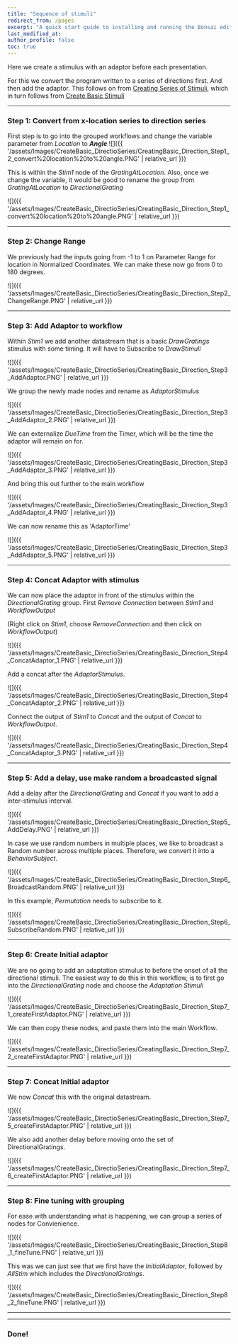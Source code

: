 ```yaml
---
title: "Sequence of stimuli"
redirect_from: /pages
excerpt: "A quick start guide to installing and running the Bonsai editor."
last_modified_at: 
author_profile: false
toc: true
---
```


Here we create a stimulus with an adaptor before each presentation.

For this we convert the program written to a series of directions first. And then add the adaptor. This follows on from [Creating Series of Stimuli](https://github.com/amansaleem/BonVision/wiki/Creating-basic-Stimuli:-Series-of-stimuli), which in turn follows from [Create Basic Stimuli](https://github.com/amansaleem/BonVision/wiki/Creating-Basic-Stimuli)

*** 

### Step 1: Convert from x-location series to direction series
First step is to go into the grouped workflows and change the variable parameter from _Location_ to _**Angle**_
![]({{ '/assets/Images/CreateBasic_DirectioSeries/CreatingBasic_Direction_Step1_2_convert%20location%20to%20angle.PNG' | relative_url }})

This is within the _Stim1_ node of the _GratingAtLocation_. Also, once we change the variable, it would be good to rename the group from _GratingAtLocation_ to _DirectionalGrating_

![]({{ '/assets/Images/CreateBasic_DirectioSeries/CreatingBasic_Direction_Step1_convert%20location%20to%20angle.PNG' | relative_url }})

*** 

### Step 2: Change Range
We previously had the inputs going from -1 to 1 on Parameter Range for location in Normalized Coordinates. We can make these now go from 0 to 180 degrees.

![]({{ '/assets/Images/CreateBasic_DirectioSeries/CreatingBasic_Direction_Step2_ChangeRange.PNG' | relative_url }})

*** 

### Step 3: Add Adaptor to workflow
Within _Stim1_ we add another datastream that is a basic _DrawGratings_ stimulus with some timing. It will have to Subscribe to _DrawStimuli_

![]({{ '/assets/Images/CreateBasic_DirectioSeries/CreatingBasic_Direction_Step3_AddAdaptor.PNG' | relative_url }})

We group the newly made nodes and rename as _AdaptorStimulus_

![]({{ '/assets/Images/CreateBasic_DirectioSeries/CreatingBasic_Direction_Step3_AddAdaptor_2.PNG' | relative_url }})

We can externalize _DueTime_ from the Timer, which will be the time the adaptor will remain on for. 


![]({{ '/assets/Images/CreateBasic_DirectioSeries/CreatingBasic_Direction_Step3_AddAdaptor_3.PNG' | relative_url }})

And bring this out further to the main workflow


![]({{ '/assets/Images/CreateBasic_DirectioSeries/CreatingBasic_Direction_Step3_AddAdaptor_4.PNG' | relative_url }})

We can now rename this as 'AdaptorTime'

![]({{ '/assets/Images/CreateBasic_DirectioSeries/CreatingBasic_Direction_Step3_AddAdaptor_5.PNG' | relative_url }})

***

### Step 4: Concat Adaptor with stimulus
We can now place the adaptor in front of the stimulus within the _DirectionalGrating_ group. First _Remove Connection_ between _Stim1_ and _WorkflowOutput_ 

(Right click on _Stim1_, choose _RemoveConnection_ and then click on _WorkflowOutput_)
 
![]({{ '/assets/Images/CreateBasic_DirectioSeries/CreatingBasic_Direction_Step4_ConcatAdaptor_1.PNG' | relative_url }})

Add a concat after the _AdaptorStimulus_.


![]({{ '/assets/Images/CreateBasic_DirectioSeries/CreatingBasic_Direction_Step4_ConcatAdaptor_2.PNG' | relative_url }})

Connect the output of _Stim1_ to _Concat_ and the output of _Concat_ to _WorkflowOutput_.


![]({{ '/assets/Images/CreateBasic_DirectioSeries/CreatingBasic_Direction_Step4_ConcatAdaptor_3.PNG' | relative_url }})

***

### Step 5: Add a delay, use make random a broadcasted signal

Add a delay after the _DirectionalGrating_ and _Concat_ if you want to add a inter-stimulus interval. 

![]({{ '/assets/Images/CreateBasic_DirectioSeries/CreatingBasic_Direction_Step5_AddDelay.PNG' | relative_url }})

In case we use random numbers in multiple places, we like to broadcast a Random number across multiple places. Therefore, we convert it into a _BehaviorSubject_.


![]({{ '/assets/Images/CreateBasic_DirectioSeries/CreatingBasic_Direction_Step6_BroadcastRandom.PNG' | relative_url }})

In this example, _Permutation_ needs to subscribe to it. 


![]({{ '/assets/Images/CreateBasic_DirectioSeries/CreatingBasic_Direction_Step6_SubscribeRandom.PNG' | relative_url }})

***

### Step 6: Create Initial adaptor
We are no going to add an adaptation stimulus to before the onset of all the directional stimuli. The easiest way to do this in this workflow, is to first go into the _DirectionalGrating_ node and choose the _Adaptation Stimuli_

![]({{ '/assets/Images/CreateBasic_DirectioSeries/CreatingBasic_Direction_Step7_1_createFirstAdaptor.PNG' | relative_url }})


We can then copy these nodes, and paste them into the main Workflow. 


![]({{ '/assets/Images/CreateBasic_DirectioSeries/CreatingBasic_Direction_Step7_2_createFirstAdaptor.PNG' | relative_url }})

***

### Step 7: Concat Initial adaptor
We now _Concat_ this with the original datastream.

![]({{ '/assets/Images/CreateBasic_DirectioSeries/CreatingBasic_Direction_Step7_5_createFirstAdaptor.PNG' | relative_url }})

We also add another delay before moving onto the set of DirectionalGratings.

![]({{ '/assets/Images/CreateBasic_DirectioSeries/CreatingBasic_Direction_Step7_6_createFirstAdaptor.PNG' | relative_url }})

***

### Step 8: Fine tuning with grouping
For ease with understanding what is happening, we can group a series of nodes for Convienience. 

![]({{ '/assets/Images/CreateBasic_DirectioSeries/CreatingBasic_Direction_Step8_1_fineTune.PNG' | relative_url }})

This was we can just see that we first have the _InitialAdaptor_, followed by _AllStim_ which includes the _DirectionalGratings_.


![]({{ '/assets/Images/CreateBasic_DirectioSeries/CreatingBasic_Direction_Step8_2_fineTune.PNG' | relative_url }})

***

***

### Done!
